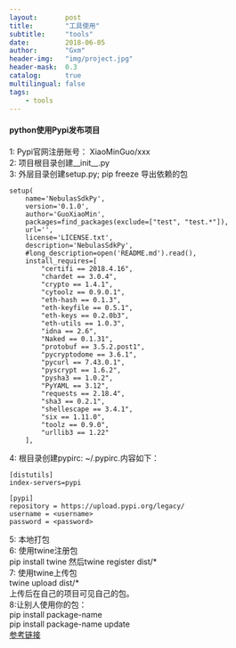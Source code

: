 ```yaml
---
layout:       post
title:        "工具使用"
subtitle:     "tools"
date:         2018-06-05
author:       "Gxm"
header-img:   "img/project.jpg"
header-mask:  0.3
catalog:      true
multilingual: false
tags:
    - tools
---
```


#### python使用Pypi发布项目
1: Pypi官网注册账号： XiaoMinGuo/xxx          
2: 项目根目录创建__init__.py          
3: 外层目录创建setup.py; pip freeze 导出依赖的包             
```
setup(
    name='NebulasSdkPy',
    version='0.1.0',
    author='GuoXiaoMin',
    packages=find_packages(exclude=["test", "test.*"]),
    url='',
    license='LICENSE.txt',
    description='NebulasSdkPy',
    #long_description=open('README.md').read(),
    install_requires=[
        "certifi == 2018.4.16",
        "chardet == 3.0.4",
        "crypto == 1.4.1",
        "cytoolz == 0.9.0.1",
        "eth-hash == 0.1.3",
        "eth-keyfile == 0.5.1",
        "eth-keys == 0.2.0b3",
        "eth-utils == 1.0.3",
        "idna == 2.6",
        "Naked == 0.1.31",
        "protobuf == 3.5.2.post1",
        "pycryptodome == 3.6.1",
        "pycurl == 7.43.0.1",
        "pyscrypt == 1.6.2",
        "pysha3 == 1.0.2",
        "PyYAML == 3.12",
        "requests == 2.18.4",
        "sha3 == 0.2.1",
        "shellescape == 3.4.1",
        "six == 1.11.0",
        "toolz == 0.9.0",
        "urllib3 == 1.22"
    ],
```
4: 根目录创建pypirc: ~/.pypirc.内容如下：           
```
[distutils]
index-servers=pypi

[pypi]
repository = https://upload.pypi.org/legacy/
username = <username>
password = <password>
```
5: 本地打包            
6: 使用twine注册包            
pip install twine 然后twine register dist/*          
7: 使用twine上传包            
twine upload dist/*             
上传后在自己的项目可见自己的包。              
8:让别人使用你的包：             
pip install package-name           
pip install package-name update           
[参考链接](https://segmentfault.com/a/1190000008663126#articleHeader11)      